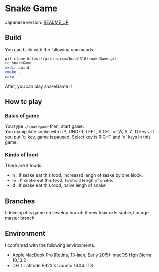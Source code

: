 # Snake Game

Japanese version: [README_JP](https://github.com/bean1310/snakeGame/blob/develop/README_JP.md "日本語バージョン")

## Build

You can build with the following commands.

```bash
git clone https://github.com/bean1310/snakeGame.git
cd snakeGame
mkdir build
cmake ..
make
```

After, you can play snakeGame !!

## How to play

### Basis of game
You type ```./snakegame``` then, start game.  
You manipulate snake with UP, UNDER, LEFT, RIGHT or W, S, A, D keys.
If you put 'q' key, game is paused.
Select key is RIGHT and 'd' keys in this game.

### Kinds of food
There are 3 foods.  
* n : If snake eat this food, increased lengh of snake by one block.
* m : If snake eat this food, twohold lengh of snake.
* d : If snake eat this food, halve lengh of snake.

## Branches
I develop this game on develop branch
If new feature is stable, I marge master branch

## Environment

I confirmed with the following environments.

- Apple MacBook Pro (Retina, 13-inch, Early 2015): macOS High Sierra 10.13.2
- DELL Latitude E6230: Ubuntu 16.04 LTS